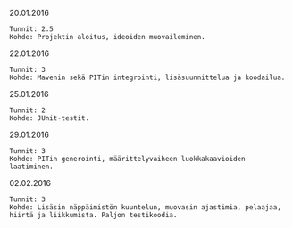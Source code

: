20.01.2016

	Tunnit: 2.5
	Kohde: Projektin aloitus, ideoiden muovaileminen.

22.01.2016
	
	Tunnit: 3
	Kohde: Mavenin sekä PITin integrointi, lisäsuunnittelua ja koodailua.
	
25.01.2016
	
	Tunnit: 2
	Kohde: JUnit-testit.
	
29.01.2016
	
	Tunnit: 3
	Kohde: PITin generointi, määrittelyvaiheen luokkakaavioiden laatiminen.
	
02.02.2016
	
	Tunnit: 3
	Kohde: Lisäsin näppäimistön kuuntelun, muovasin ajastimia, pelaajaa, hiirtä ja liikkumista. Paljon testikoodia.

